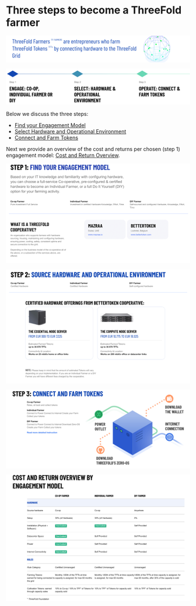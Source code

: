 # Three steps to become a ThreeFold farmer

![](images/farmers_defined.png)

![](images/steps.png)

Below we discuss the three steps:
- [Find your Engagement Model](#step1)
- [Select Hardware and Operational Environment](#step2)
- [Connect and Farm Tokens](#step3)

Next we provide an overview of the cost and returns per chosen (step 1) engagement model: [Cost and Return Overview](#cost_and_return).




![](images/step1.png)




![](images/step2.png)




![](images/step3.png)




![](images/cost_and_return.png)